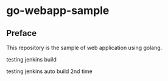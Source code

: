 # go-webapp-sample



## Preface
This repository is the sample of web application using golang.


testing jenkins build 

testing jenkins auto build 2nd time

